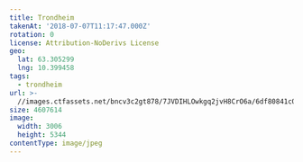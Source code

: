 ```yaml
---
title: Trondheim
takenAt: '2018-07-07T11:17:47.000Z'
rotation: 0
license: Attribution-NoDerivs License
geo:
  lat: 63.305299
  lng: 10.399458
tags:
  - trondheim
url: >-
  //images.ctfassets.net/bncv3c2gt878/7JVDIHLOwkgq2jvH8CrO6a/6df80841c06c2956b2f245c499ff19c1/trondheim_28394211757_o
size: 4607614
image:
  width: 3006
  height: 5344
contentType: image/jpeg
---
```


